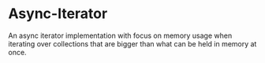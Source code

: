 # Async-Iterator
An async iterator implementation with focus on memory usage when iterating over collections that are bigger than what can be held in memory at once.
